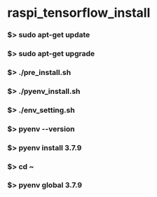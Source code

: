 # raspi_tensorflow_install

### $> sudo apt-get update
### $> sudo apt-get upgrade
### $> ./pre_install.sh
### $> ./pyenv_install.sh
### $> ./env_setting.sh
### $> pyenv --version
### $> pyenv install 3.7.9
### $> cd ~
### $> pyenv global 3.7.9
